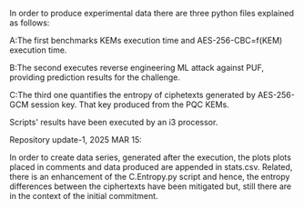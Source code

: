 In order to produce experimental data there are three python files explained as follows:

A:The first benchmarks KEMs execution time and AES-256-CBC=f(KEM)  execution time.

B:The second executes reverse engineering ML attack against PUF, providing prediction results for the challenge. 

C:The third one quantifies the entropy of ciphetexts generated by AES-256-GCM session key. That key produced from the PQC KEMs. 

Scripts'  results  have been executed  by an i3 processor.

Repository update-1, 2025 MAR 15:

In order to create data series, generated after the execution, the plots plots placed in comments and data produced are appended in stats.csv. Related, there is an enhancement of the C.Entropy.py script and hence, the entropy differences between the ciphertexts have been mitigated but, still there are in the context of the initial commitment.
